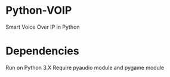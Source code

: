 # Python-VOIP
Smart Voice Over IP in Python

# Dependencies
Run on Python 3.X
Require pyaudio module and pygame module
